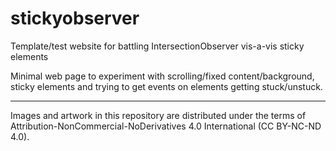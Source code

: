 # stickyobserver

Template/test website for battling IntersectionObserver vis-a-vis sticky elements

Minimal web page to experiment with scrolling/fixed content/background, sticky elements and trying to get events on elements getting stuck/unstuck.

---

Images and artwork in this repository are distributed under the terms of Attribution-NonCommercial-NoDerivatives 4.0 International (CC BY-NC-ND 4.0).
